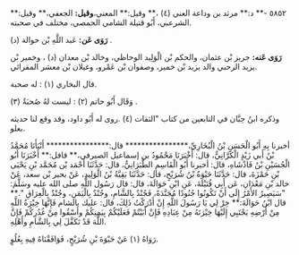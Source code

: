 ٥٨٥٢ -** د:** مرثد بن وداعة العني (٤) ،** وقيل:** المعني،**وقيل:** الجعفي،** وقيل:** الشرعبي، أَبُو قتيلة الشامي الحمصي، مختلف في صحبته.

**رَوَى عَن:** عَبد اللَّهِ بْن حوالة (د) .

**رَوَى عَنه:** جريز بْن عثمان، والحكم بْن الْوَلِيد الوحاظي، وخالد بْن معدان (د) ، وخمير بْن يزيد الرحبي والد يزيد بْن خمير، وصفوان بْن عَمْرو، وغيلان بْن معشر المقرائي.

قال البخاري (١) : له صحبة.

وَقَال أَبُو حاتم (٢) : ليست لهُ صُحبَةٌ (٣) .

وذكره ابنُ حِبَّان في التابعين من كتاب "الثقات (٤) .روى له أَبُو داود، وقد وقع لنا حديثه بعلو.

أخبرنا بِهِ أَبُو الْحَسَنِ بْنُ الْبُخَارِيِّ،**************** قال:**************** أَنْبَأَنَا مُحَمَّدُ بْنُ أَبي زَيْدٍ الْكَرَّانِيُّ، قال: أَخْبَرَنَا مَحْمُودُ بن إسماعيل الصيرفي،** قافل:** أَخْبَرَنَا أَبُو الْحُسَيْنِ بْنُ فَاذْشَاهِ، قال: أخبرنا أَبُو الْقَاسِمِ الطَّبَرَانِيُّ، قال: حَدَّثَنَا أَحْمَد بْن مُحَمَّد بْنِ يَحْيَى بْنِ حَمْزَةَ، قال: حَدَّثَنَا حَيْوَةُ بْنُ شُرَيْحٍ، قال: حَدَّثَنَا بَقِيَّةُ بْنُ الْوَلِيدِ، عَنْ بحير بْن سعد، عَنْ خالد بْنِ مَعْدَانِ، عَن أَبِي قُتَيْلَةَ، عَنِ ابْنِ حَوَالَةَ، قال: قال رَسُول اللَّهِ صلى الله عليه وسَلَّمَ: "سَيَصِيرُ الأَمْرُ إِلَى أَنْ تَكُونُوا جُنُودًا مُجَنَّدَةً، فَجُنْدٌ بِالشَّامِ، وجُنْدٌ بِالْيَمَنِ، وجُنْدٌ بِالْعِرَاقِ ".** قال ابْنُ حَوَالَةَ:** خِرْ لِي يَا رَسُولَ اللَّهِ إِنْ أَدْرَكْتُ ذَلِكَ، قال: عليك بالشام فَإِنَّهَا خِيْرَةُ اللَّهِ مِنْ أَرْضِهِ يَجْتَبِي إِلَيْهَا خِيْرَتَهُ مِنْ عِبَادِهِ فَإِنْ أَبَيْتُمْ فَعَلَيْكُمْ بِيَمِنِكُمْ وأَسْقُوا مِنْ غُدُرِكُمْ فَإِنَّ اللَّهَ قَدْ تَكَفَّلَ لِي بِالشَّامِ وأَهْلِهِ.

رَوَاهُ (١) عَنْ حَيْوَةَ بْنِ شُرَيْحٍ، فَوَافَقْنَاهُ فِيهِ بِعُلُوٍ.